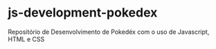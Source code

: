 # js-development-pokedex
Repositório de Desenvolvimento de Pokedéx com o uso de Javascript, HTML e CSS
